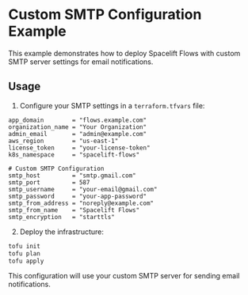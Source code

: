 # Custom SMTP Configuration Example

This example demonstrates how to deploy Spacelift Flows with custom SMTP server settings for email notifications.

## Usage

1. Configure your SMTP settings in a `terraform.tfvars` file:

```hcl
app_domain        = "flows.example.com"
organization_name = "Your Organization"
admin_email       = "admin@example.com"
aws_region        = "us-east-1"
license_token     = "your-license-token"
k8s_namespace     = "spacelift-flows"

# Custom SMTP Configuration
smtp_host         = "smtp.gmail.com"
smtp_port         = 587
smtp_username     = "your-email@gmail.com"
smtp_password     = "your-app-password"
smtp_from_address = "noreply@example.com"
smtp_from_name    = "Spacelift Flows"
smtp_encryption   = "starttls"
```

2. Deploy the infrastructure:

```bash
tofu init
tofu plan
tofu apply
```

This configuration will use your custom SMTP server for sending email notifications.